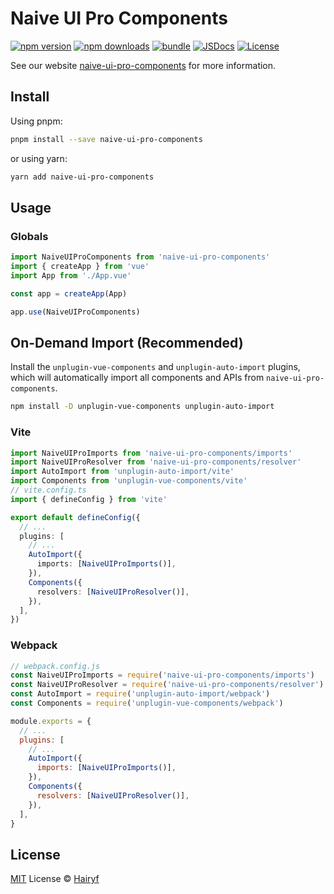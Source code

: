 # Naive UI Pro Components

[![npm version][npm-version-src]][npm-version-href]
[![npm downloads][npm-downloads-src]][npm-downloads-href]
[![bundle][bundle-src]][bundle-href]
[![JSDocs][jsdocs-src]][jsdocs-href]
[![License][license-src]][license-href]

See our website [naive-ui-pro-components](https://naiveui-pro.vercel.app/) for more information.

## Install

Using pnpm:

```bash
pnpm install --save naive-ui-pro-components
```

or using yarn:

```bash
yarn add naive-ui-pro-components
```

## Usage

### Globals

```js
import NaiveUIProComponents from 'naive-ui-pro-components'
import { createApp } from 'vue'
import App from './App.vue'

const app = createApp(App)

app.use(NaiveUIProComponents)
```

## On-Demand Import (Recommended)

Install the `unplugin-vue-components` and `unplugin-auto-import` plugins, which will automatically import all components and APIs from `naive-ui-pro-components`.

```sh
npm install -D unplugin-vue-components unplugin-auto-import
```

### Vite

```ts
import NaiveUIProImports from 'naive-ui-pro-components/imports'
import NaiveUIProResolver from 'naive-ui-pro-components/resolver'
import AutoImport from 'unplugin-auto-import/vite'
import Components from 'unplugin-vue-components/vite'
// vite.config.ts
import { defineConfig } from 'vite'

export default defineConfig({
  // ...
  plugins: [
    // ...
    AutoImport({
      imports: [NaiveUIProImports()],
    }),
    Components({
      resolvers: [NaiveUIProResolver()],
    }),
  ],
})
```

### Webpack

```js
// webpack.config.js
const NaiveUIProImports = require('naive-ui-pro-components/imports')
const NaiveUIProResolver = require('naive-ui-pro-components/resolver')
const AutoImport = require('unplugin-auto-import/webpack')
const Components = require('unplugin-vue-components/webpack')

module.exports = {
  // ...
  plugins: [
    // ...
    AutoImport({
      imports: [NaiveUIProImports()],
    }),
    Components({
      resolvers: [NaiveUIProResolver()],
    }),
  ],
}
```

## License

[MIT](./LICENSE) License © [Hairyf](https://github.com/hairyf)

<!-- Badges -->

[npm-version-src]: https://img.shields.io/npm/v/naive-ui-pro-components?style=flat&colorA=080f12&colorB=1fa669
[npm-version-href]: https://npmjs.com/package/naive-ui-pro-components
[npm-downloads-src]: https://img.shields.io/npm/dm/naive-ui-pro-components?style=flat&colorA=080f12&colorB=1fa669
[npm-downloads-href]: https://npmjs.com/package/naive-ui-pro-components
[bundle-src]: https://img.shields.io/bundlephobia/minzip/naive-ui-pro-components?style=flat&colorA=080f12&colorB=1fa669&label=minzip
[bundle-href]: https://bundlephobia.com/result?p=naive-ui-pro-components
[license-src]: https://img.shields.io/github/license/hairyf/naive-ui-pro-components.svg?style=flat&colorA=080f12&colorB=1fa669
[license-href]: https://github.com/hairyf/naive-ui-pro-components/blob/main/LICENSE
[jsdocs-src]: https://img.shields.io/badge/jsdocs-reference-080f12?style=flat&colorA=080f12&colorB=1fa669
[jsdocs-href]: https://www.jsdocs.io/package/naive-ui-pro-components
